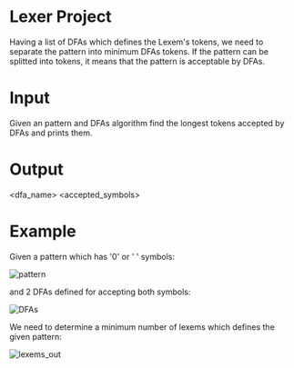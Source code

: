 # Lexer Project

Having a list of DFAs which defines the Lexem's tokens, we need to separate the pattern into minimum DFAs tokens.
If the pattern can be splitted into tokens, it means that the pattern is acceptable by DFAs.

# Input

Given an pattern and DFAs algorithm find the longest tokens accepted by DFAs and prints them.

# Output

<dfa_name> <accepted_symbols>

# Example

Given a pattern which has '0' or ' ' symbols:

![pattern](https://user-images.githubusercontent.com/57661631/146004733-512dcec8-c95d-459f-b4ee-a7de9c974b31.png)

and 2 DFAs defined for accepting both symbols:

![DFAs](https://user-images.githubusercontent.com/57661631/146004761-181869f4-3cc8-465b-b5fb-0c71dc76bd24.png)

We need to determine a minimum number of lexems which defines the given pattern:

![lexems_out](https://user-images.githubusercontent.com/57661631/146004798-2db4c2e9-5520-4ed6-91a4-4b239dcb2b7f.png)
